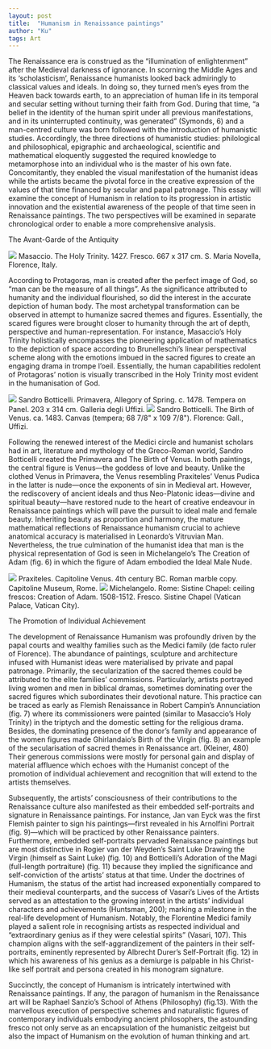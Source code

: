 ```yaml
---
layout: post
title:  "Humanism in Renaissance paintings"
author: "Ku"
tags: Art
---
```

The Renaissance era is construed as the “illumination of enlightenment” after the Medieval darkness of ignorance. In scorning the Middle Ages and its ‘scholasticism’, Renaissance humanists looked back admiringly to classical values and ideals. In doing so, they turned men’s eyes from the Heaven back towards earth, to an appreciation of human life in its temporal and secular setting without turning their faith from God. During that time, “a belief in the identity of the human spirit under all previous manifestations, and in its uninterrupted continuity, was generated” (Symonds, 6) and a man-centred culture was born followed with the introduction of humanistic studies. Accordingly, the three directions of humanistic studies: philological and philosophical, epigraphic and archaeological, scientific and mathematical eloquently suggested the required knowledge to metamorphose into an individual who is the master of his own fate. Concomitantly, they enabled the visual manifestation of the humanist ideas while the artists became the pivotal force in the creative expression of the values of that time financed by secular and papal patronage. This essay will examine the concept of Humanism in relation to its progression in artistic innovation and the existential awareness of the people of that time seen in Renaissance paintings. The two perspectives will be examined in separate chronological order to enable a more comprehensive analysis.

The Avant-Garde of the Antiquity

<img src="https://upload.wikimedia.org/wikipedia/commons/d/d2/Masaccio%2C_trinit%C3%A0.jpg">
Masaccio. The Holy Trinity. 1427. Fresco. 667 x 317 cm. S. Maria Novella, Florence, Italy.

According to Protagoras, man is created after the perfect image of God, so “man can be the measure of all things”. As the significance attributed to humanity and the individual flourished, so did the interest in the accurate depiction of human body. The most archetypal transformation can be observed in attempt to humanize sacred themes and figures. Essentially, the scared figures were brought closer to humanity through the art of depth, perspective and human-representation. For instance, Masaccio’s Holy Trinity holistically encompasses the pioneering application of mathematics to the depiction of space according to Brunelleschi’s linear perspectival scheme along with the emotions imbued in the sacred figures to create an engaging drama in trompe l’oeil. Essentially, the human capabilities redolent of Protagoras’ notion is visually transcribed in the Holy Trinity most evident in the humanisation of God.

<img src="http://www.artstor.org/wp-content/uploads/2013/03/scala_archives_1031314668.gif"> Sandro Botticelli. Primavera, Allegory of Spring. c. 1478. Tempera on Panel. 203 x 314 cm. Galleria degli Uffizi.
<img src="https://upload.wikimedia.org/wikipedia/commons/thumb/0/0b/Sandro_Botticelli_-_La_nascita_di_Venere_-_Google_Art_Project_-_edited.jpg/1200px-Sandro_Botticelli_-_La_nascita_di_Venere_-_Google_Art_Project_-_edited.jpg"> Sandro Botticelli. The Birth of Venus. ca. 1483. Canvas (tempera; 68 7/8" x 109 7/8"). Florence: Gall., Uffizi. 

Following the renewed interest of the Medici circle and humanist scholars had in art, literature and mythology of the Greco-Roman world, Sandro Botticelli created the Primavera and The Birth of Venus. In both paintings, the central figure is Venus—the goddess of love and beauty. Unlike the clothed Venus in Primavera, the Venus resembling Praxiteles’ Venus Pudica in the latter is nude—once the exponents of sin in Medieval art. However, the rediscovery of ancient ideals and thus Neo-Platonic ideas—divine and spiritual beauty—have restored nude to the heart of creative endeavour in Renaissance paintings which will pave the pursuit to ideal male and female beauty. Inheriting beauty as proportion and harmony, the mature mathematical reflections of Renaissance humanism crucial to achieve anatomical accuracy is materialised in Leonardo’s Vitruvian Man. Nevertheless, the true culmination of the humanist idea that man is the physical representation of God is seen in Michelangelo’s The Creation of Adam (fig. 6) in which the figure of Adam embodied the Ideal Male Nude.

<img src="https://lh3.ggpht.com/V3Mpnr1Z6kzu9lIHHULzaY_dh5XVK3bhotxrwFzha4eQPEs655T4xUF3aQ=s1200"> Praxiteles. Capitoline Venus. 4th century BC. Roman marble copy. Capitoline Museum, Rome.
<img src="https://upload.wikimedia.org/wikipedia/commons/5/5b/Michelangelo_-_Creation_of_Adam_%28cropped%29.jpg"> Michelangelo. Rome: Sistine Chapel: ceiling frescos: Creation of Adam. 1508-1512. Fresco. Sistine Chapel (Vatican Palace, Vatican City).

The Promotion of Individual Achievement

The development of Renaissance Humanism was profoundly driven by the papal courts and wealthy families such as the Medici family (de facto ruler of Florence). The abundance of paintings, sculpture and architecture infused with Humanist ideas were materialised by private and papal patronage. Primarily, the secularization of the sacred themes could be attributed to the elite families’ commissions. Particularly, artists portrayed living women and men in biblical dramas, sometimes dominating over the sacred figures which subordinates their devotional nature. This practice can be traced as early as Flemish Renaissance in Robert Campin’s Annunciation (fig. 7) where its commissioners were painted (similar to Masaccio’s Holy Trinity) in the triptych and the domestic setting for the religious drama. Besides, the dominating presence of the donor’s family and appearance of the women figures made Ghirlandaio’s Birth of the Virgin (fig. 8) an example of the secularisation of sacred themes in Renaissance art. (Kleiner, 480) Their generous commissions were mostly for personal gain and display of material affluence which echoes with the Humanist concept of the promotion of individual achievement and recognition that will extend to the artists themselves.

Subsequently, the artists’ consciousness of their contributions to the Renaissance culture also manifested as their embedded self-portraits and signature in Renaissance paintings. For instance, Jan van Eyck was the first Flemish painter to sign his paintings—first revealed in his Arnolfini Portrait (fig. 9)—which will be practiced by other Renaissance painters. Furthermore, embedded self-portraits pervaded Renaissance paintings but are most distinctive in Rogier van der Weyden’s Saint Luke Drawing the Virgin (himself as Saint Luke) (fig. 10) and Botticelli’s Adoration of the Magi (full-length portraiture) (fig. 11) because they implied the significance and self-conviction of the artists’ status at that time. Under the doctrines of Humanism, the status of the artist had increased exponentially compared to their medieval counterparts, and the success of Vasari’s Lives of the Artists served as an attestation to the growing interest in the artists’ individual characters and achievements (Huntsman, 200); marking a milestone in the real-life development of Humanism. Notably, the Florentine Medici family played a salient role in recognising artists as respected individual and “extraordinary genius as if they were celestial spirits” (Vasari, 107). This champion aligns with the self-aggrandizement of the painters in their self-portraits, eminently represented by Albrecht Durer’s Self-Portrait (fig. 12) in which his awareness of his genius as a demiurge is palpable in his Christ-like self portrait and persona created in his monogram signature.

Succinctly, the concept of Humanism is intricately intertwined with Renaissance paintings. If any, the paragon of humanism in the Renaissance art will be Raphael Sanzio’s School of Athens (Philosophy) (fig.13). With the marvellous execution of perspective schemes and naturalistic figures of contemporary individuals embodying ancient philosophers, the astounding fresco not only serve as an encapsulation of the humanistic zeitgeist but also the impact of Humanism on the evolution of human thinking and art.
